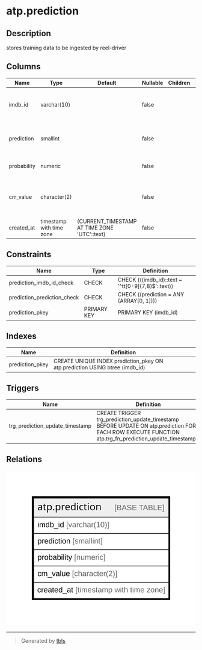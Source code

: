 # atp.prediction

## Description

stores training data to be ingested by reel-driver

## Columns

| Name | Type | Default | Nullable | Children | Parents | Comment |
| ---- | ---- | ------- | -------- | -------- | ------- | ------- |
| imdb_id | varchar(10) |  | false |  |  | IMDB identifier for media item, and the primary key for this column |
| prediction | smallint |  | false |  |  | model prediction value, 1 for would_watch and 0 for would_not_watch |
| probability | numeric |  | false |  |  | probability of would_watch on 0 to 1 scale |
| cm_value | character(2) |  | false |  |  | confusion matrix value, either ture positive, true negative, false postivie or false negative |
| created_at | timestamp with time zone | (CURRENT_TIMESTAMP AT TIME ZONE 'UTC'::text) | false |  |  | timestamp for initial database creation of item |

## Constraints

| Name | Type | Definition |
| ---- | ---- | ---------- |
| prediction_imdb_id_check | CHECK | CHECK (((imdb_id)::text ~ '^tt[0-9]{7,8}$'::text)) |
| prediction_prediction_check | CHECK | CHECK ((prediction = ANY (ARRAY[0, 1]))) |
| prediction_pkey | PRIMARY KEY | PRIMARY KEY (imdb_id) |

## Indexes

| Name | Definition |
| ---- | ---------- |
| prediction_pkey | CREATE UNIQUE INDEX prediction_pkey ON atp.prediction USING btree (imdb_id) |

## Triggers

| Name | Definition |
| ---- | ---------- |
| trg_prediction_update_timestamp | CREATE TRIGGER trg_prediction_update_timestamp BEFORE UPDATE ON atp.prediction FOR EACH ROW EXECUTE FUNCTION atp.trg_fn_prediction_update_timestamp() |

## Relations

![er](atp.prediction.svg)

---

> Generated by [tbls](https://github.com/k1LoW/tbls)
